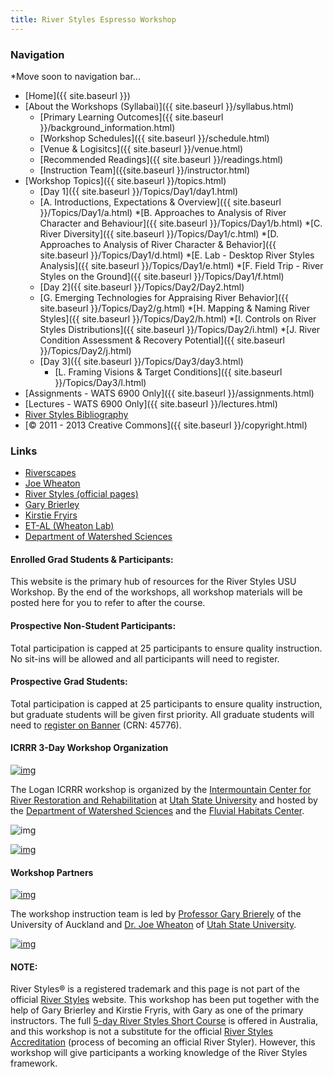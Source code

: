 ```yaml
---
title: River Styles Espresso Workshop
---
```


### Navigation

*Move soon to navigation bar...

* [Home]({{ site.baseurl }})
* [About the Workshops (Syllabai)]({{ site.baseurl }}/syllabus.html)
  *   [Primary Learning Outcomes]({{ site.baseurl }}/background_information.html)
  *   [Workshop Schedules]({{ site.baseurl }}/schedule.html)
  *   [Venue & Logisitcs]({{ site.baseurl }}/venue.html)
  *   [Recommended Readings]({{ site.baseurl }}/readings.html)
  *   [Instruction Team]({{site.baseurl }}/instructor.html)
* [Workshop Topics]({{ site.baseurl }}/topics.html)
  *   [Day 1]({{ site.baseurl }}/Topics/Day1/day1.html)
    *	[A. Introductions, Expectations & Overview]({{ site.baseurl }}/Topics/Day1/a.html)
      *[B. Approaches to Analysis of River Character and Behaviour]({{ site.baseurl }}/Topics/Day1/b.html)
      *[C. River Diversity]({{ site.baseurl }}/Topics/Day1/c.html)
      *[D. Approaches to Analysis of River Character & Behavior]({{ site.baseurl }}/Topics/Day1/d.html)
      *[E. Lab - Desktop River Styles Analysis]({{ site.baseurl }}/Topics/Day1/e.html)
      *[F. Field Trip - River Styles on the Ground]({{ site.baseurl }}/Topics/Day1/f.html)
  *   [Day 2]({{ site.baseurl }}/Topics/Day2/Day2.html)
    *	[G. Emerging Technologies for Appraising River Behavior]({{ site.baseurl }}/Topics/Day2/g.html)
      *[H. Mapping & Naming River Styles]({{ site.baseurl }}/Topics/Day2/h.html)
      *[I. Controls on River Styles Distributions]({{ site.baseurl }}/Topics/Day2/i.html)
      *[J. River Condition Assessment & Recovery Potential]({{ site.baseurl }}/Topics/Day2/j.html)
   *   [Day 3]({{ site.baseurl }}/Topics/Day3/day3.html)
        *   [L. Framing Visions & Target Conditions]({{ site.baseurl }}/Topics/Day3/l.html)
* [Assignments - WATS 6900 Only]({{ site.baseurl }}/assignments.html)
* [Lectures - WATS 6900 Only]({{ site.baseurl }}/lectures.html)
* [River Styles Bibliography](http://www.riverstyles.com/publications.php)
* [© 2011 - 2013  Creative Commons]({{ site.baseurl }}/copyright.html)

### Links

* [Riverscapes](http://riverscapes.xyz)
* [Joe Wheaton](http://joewheaton.org)
* [River Styles (official pages)](http://www.riverstyles.com/)
* [Gary Brierley](http://web.env.auckland.ac.nz/people_profiles/brierley_g/)
* [Kirstie Fryirs](http://envirogeog.mq.edu.au/about/staff/person.htm?id=kfryirs)
* [ET-AL (Wheaton Lab)](http://etal.joewheaton.org)
* [Department of Watershed Sciences](http://www.cnr.usu.edu/wats/)

#### Enrolled Grad Students & Participants:
This website is the primary hub of resources for the River Styles USU Workshop. By the end of the workshops, all workshop materials will be posted here for you to refer to after the course.

#### Prospective Non-Student Participants:
Total participation is capped at 25 participants to ensure quality instruction. No sit-ins will be allowed and all participants will need to register.

#### Prospective Grad Students:
Total participation is capped at 25 participants to ensure quality instruction, but graduate students will be given first priority. All graduate students will need to [register on Banner](http://riverstyles.joewheaton.org/syllabus/how-to-register)  (CRN: 45776).

#### ICRRR 3-Day Workshop Organization

[![img](http://riverstyles.joewheaton.org/_/rsrc/1304626997978/home/ICRR_Logo.png)](http://riverstyles.joewheaton.org/home/ICRR_Logo.png?attredirects=0)

The Logan ICRRR workshop is organized by the [Intermountain Center for River
Restoration and Rehabilitation](http://cnr.usu.edu/icrrr/)  at [Utah State University](http://www.usu.edu/) and hosted by the [Department of Watershed Sciences](http://www.cnr.usu.edu/wats/)  and the [Fluvial Habitats Center](http://fluvialhabitatscenter.org/).

![img](http://riverstyles.joewheaton.org/_/rsrc/1316187068271/home/watershed-sciences-dept-PAIRED-02.gif)

[![img](http://riverstyles.joewheaton.org/_/rsrc/1373913408367/home/FHC_FullText_Blue_w150.png)](http://fluvialhabitatscenter.org/)



#### Workshop Partners

[![img](http://riverstyles.joewheaton.org/_/rsrc/1373920570901/home/RiverStyles_80px.png)](http://www.riverstyles.com/)

The workshop instruction team is led by [Professor Gary Brierely](http://web.env.auckland.ac.nz/people_profiles/brierley_g/)  of the University of Auckland and [Dr. Joe Wheaton](http://joewheaton.org) of [Utah State University](http://usu.edu).

[![img](http://riverstyles.joewheaton.org/_/rsrc/1373922118830/home/uoa_logo.jpg)](http://riverstyles.joewheaton.org/home/uoa_logo.jpg?attredirects=0)

#### NOTE:

River Styles®  is a registered trademark and this page is not part of the official [River Styles](http://www.riverstyles.com/) website. This workshop has been put together with the help of Gary Brierley and Kirstie Fryris, with Gary as one of the primary instructors. The full [5-day River Styles Short Course](http://www.riverstyles.com/rssc.php) is offered in Australia, and 
this workshop is not a substitute for the official [River Styles Accreditation](http://www.riverstyles.com/rsaccredn.php) (process of becoming an official River Styler). However, this workshop will give participants a working knowledge of the River Styles framework.




